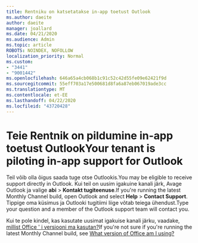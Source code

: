 ```yaml
---
title: Rentniku on katsetatakse in-app toetust Outlook
ms.author: daeite
author: daeite
manager: joallard
ms.date: 04/21/2020
ms.audience: Admin
ms.topic: article
ROBOTS: NOINDEX, NOFOLLOW
localization_priority: Normal
ms.custom:
- "3441"
- "9001442"
ms.openlocfilehash: 646a65a4cb068b1c91c52c42d55fe09e62421f9d
ms.sourcegitcommit: 55eff703a17e500681d8fa6a87eb067019ade3cc
ms.translationtype: MT
ms.contentlocale: et-EE
ms.lasthandoff: 04/22/2020
ms.locfileid: "43720428"
---
```

# <a name="your-tenant-is-piloting-in-app-support-for-outlook"></a><span data-ttu-id="ecc7a-102">Teie Rentnik on pildumine in-app toetust Outlook</span><span class="sxs-lookup"><span data-stu-id="ecc7a-102">Your tenant is piloting in-app support for Outlook</span></span>

<span data-ttu-id="ecc7a-103">Teil võib olla õigus saada tuge otse Outlookis.</span><span class="sxs-lookup"><span data-stu-id="ecc7a-103">You may be eligible to receive support directly in Outlook.</span></span> <span data-ttu-id="ecc7a-104">Kui teil on uusim igakuine kanali järk, Avage Outlook ja valige **abi** > **Kontakt tugiteenuse**.</span><span class="sxs-lookup"><span data-stu-id="ecc7a-104">If you're running the latest Monthly Channel build, open Outlook and select **Help** > **Contact Support**.</span></span> <span data-ttu-id="ecc7a-105">Tippige oma küsimus ja Outlooki tugitiimi liige võtab teiega ühendust.</span><span class="sxs-lookup"><span data-stu-id="ecc7a-105">Type your question and a member of the Outlook support team will contact you.</span></span>

<span data-ttu-id="ecc7a-106">Kui te pole kindel, kas kasutate uusimat igakuise kanali järku, vaadake, [millist Office ' i versiooni ma kasutan?](https://support.office.com/article/932788B8-A3CE-44BF-BB09-E334518B8B19)</span><span class="sxs-lookup"><span data-stu-id="ecc7a-106">If you're not sure if you're running the latest Monthly Channel build, see [What version of Office am I using?](https://support.office.com/article/932788B8-A3CE-44BF-BB09-E334518B8B19)</span></span>
